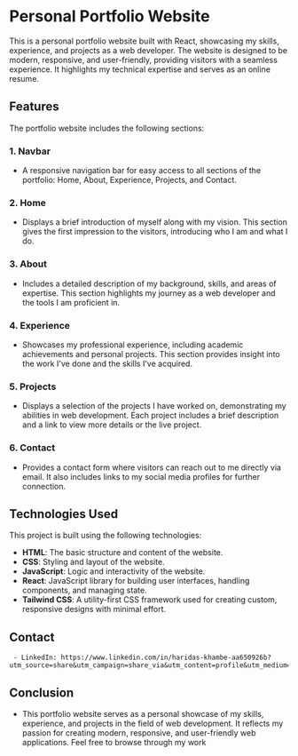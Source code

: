 
# Personal Portfolio Website

This is a personal portfolio website built with React, showcasing my skills, experience, and projects as a web developer. The website is designed to be modern, responsive, and user-friendly, providing visitors with a seamless experience. It highlights my technical expertise and serves as an online resume.

## Features

The portfolio website includes the following sections:

### 1. **Navbar**
   - A responsive navigation bar for easy access to all sections of the portfolio: Home, About, Experience, Projects, and Contact.

### 2. **Home**
   - Displays a brief introduction of myself along with my vision. This section gives the first impression to the visitors, introducing who I am and what I do.

### 3. **About**
   - Includes a detailed description of my background, skills, and areas of expertise. This section highlights my journey as a web developer and the tools I am proficient in.

### 4. **Experience**
   - Showcases my professional experience, including academic achievements and personal projects. This section provides insight into the work I've done and the skills I've acquired.

### 5. **Projects**
   - Displays a selection of the projects I have worked on, demonstrating my abilities in web development. Each project includes a brief description and a link to view more details or the live project.

### 6. **Contact**
   - Provides a contact form where visitors can reach out to me directly via email. It also includes links to my social media profiles for further connection.

## Technologies Used

This project is built using the following technologies:

- **HTML**: The basic structure and content of the website.
- **CSS**: Styling and layout of the website.
- **JavaScript**: Logic and interactivity of the website.
- **React**: JavaScript library for building user interfaces, handling components, and managing state.
- **Tailwind CSS**: A utility-first CSS framework used for creating custom, responsive designs with minimal effort.

## Contact 
     - LinkedIn: https://www.linkedin.com/in/haridas-khambe-aa650926b?utm_source=share&utm_campaign=share_via&utm_content=profile&utm_medium=android_app

## Conclusion 

- This portfolio website serves as a personal showcase of my skills, experience, and projects in the field of web development. It reflects my passion for creating modern, responsive, and user-friendly web applications. Feel free to browse through my work




